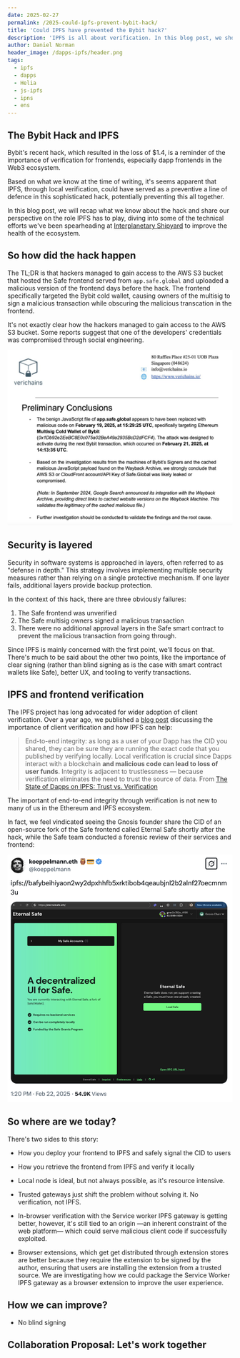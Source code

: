 ```yaml
---
date: 2025-02-27
permalink: /2025-could-ipfs-prevent-bybit-hack/
title: 'Could IPFS have prevented the Bybit hack?'
description: 'IPFS is all about verification. In this blog post, we show '
author: Daniel Norman
header_image: /dapps-ipfs/header.png
tags:
  - ipfs
  - dapps
  - Helia
  - js-ipfs
  - ipns
  - ens
---
```


## The Bybit Hack and IPFS

Bybit's recent hack, which resulted in the loss of $1.4, is a reminder of the importance of verification for frontends, especially dapp frontends in the Web3 ecosystem.

Based on what we know at the time of writing, it's seems apparent that IPFS, through local verification, could have served as a preventive a line of defence in this sophisticated hack, potentially preventing this all together.

In this blog post, we will recap what we know about the hack and share our perspective on the role IPFS has to play, diving into some of the technical efforts we've been spearheading at [Interplanetary Shipyard](https://ipshipyard.com/) to improve the health of the ecosystem.

## So how did the hack happen

The TL;DR is that hackers managed to gain access to the AWS S3 bucket that hosted the Safe frontend served from `app.safe.global` and uploaded a malicious version of the frontend days before the hack. The frontend specifically targeted the Bybit cold wallet, causing owners of the multisig to sign a malicious transaction while obscuring the malicious transcation in the frontend.

It's not exactly clear how the hackers managed to gain access to the AWS S3 bucket. Some reports suggest that one of the developers' credentials was compromised through social engineering.

![conclusions about the Bybit hack](../assets/bybit-hack/conclusions.jpeg)

## Security is layered

Security in software systems is approached in layers, often referred to as "defense in depth." This strategy involves implementing multiple security measures rather than relying on a single protective mechanism. If one layer fails, additional layers provide backup protection.

In the context of this hack, there are three obviously failures:

1. The Safe frontend was unverified
2. The Safe multisig owners signed a malicious transaction
3. There were no additional approval layers in the Safe smart contract to prevent the malicious transaction from going through.

Since IPFS is mainly concerned with the first point, we'll focus on that. There's much to be said about the other two points, like the importance of clear signing (rather than blind signing as is the case with smart contract wallets like Safe), better UX, and tooling to verify transactions.

## IPFS and frontend verification

The IPFS project has long advocated for wider adoption of client verification. Over a year ago, we published a [blog post](https://blog.ipfs.tech/dapps-ipfs/) discussing the importance of client verification and how IPFS can help:

> End-to-end integrity: as long as a user of your Dapp has the CID you shared, they can be sure they are running the exact code that you published by verifying locally. Local verification is crucial since Dapps interact with a blockchain **and malicious code can lead to loss of user funds**. Integrity is adjacent to trustlessness — because verification eliminates the need to trust the source of data.
> From [The State of Dapps on IPFS: Trust vs. Verification](https://blog.ipfs.tech/dapps-ipfs/)

The important of end-to-end integrity through verification is not new to many of us in the Ethereum and IPFS ecosystem.

In fact, we feel vindicated seeing the Gnosis founder share the CID of an open-source fork of the Safe frontend called Eternal Safe shortly after the hack, while the Safe team conducted a forensic review of their services and frontend:

![Gnosis founder sharing the CID of the open-source fork of the Safe frontend](../assets/bybit-hack/eternal-tweet.png)

## So where are we today?

There's two sides to this story:
- How you deploy your frontend to IPFS and safely signal the CID to users
- How you retrieve the frontend from IPFS and verify it locally

- Local node is ideal, but not always possible, as it's resource intensive.
- Trusted gateways just shift the problem without solving it. No verification, not IPFS.
- In-browser verification with the Service worker IPFS gateway is getting better, however, it's still tied to an origin —an inherent constraint of the web platform— which could serve malicious client code if successfully exploited.
- Browser extensions, which get get distributed through extension stores are better because they require the extension to be signed by the author, ensuring that users are installing the extension from a trusted source. We are investigating how we could package the Service Worker IPFS gateway as a browser extension to improve the user experience.

## How we can improve?

- No blind signing

## Collaboration Proposal: Let's work together
